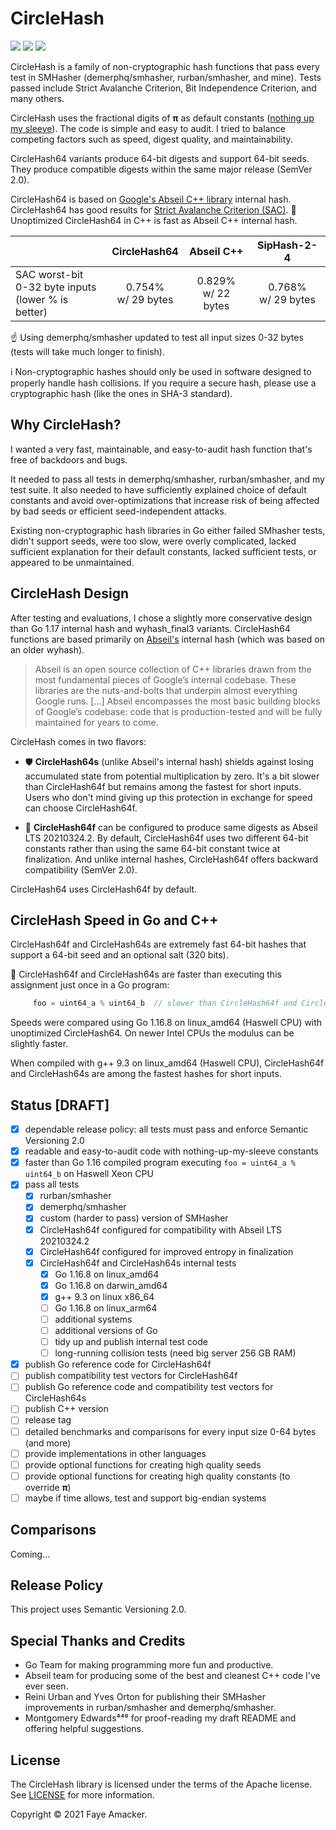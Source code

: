 # CircleHash

[![](https://github.com/fxamacker/circlehash/workflows/CI/badge.svg)](https://github.com/fxamacker/circlehash/actions?query=workflow%3ACI)
[![](https://github.com/fxamacker/circlehash/workflows/cover%20100%25/badge.svg)](https://github.com/fxamacker/circlehash/actions?query=workflow%3A%22cover+%E2%89%A598%25%22)
[![](https://github.com/fxamacker/circlehash/workflows/linters/badge.svg)](https://github.com/fxamacker/circlehash/actions?query=workflow%3Alinters)

CircleHash is a family of non-cryptographic hash functions that pass every test in SMHasher (demerphq/smhasher, rurban/smhasher, and mine).  Tests passed include Strict Avalanche Criterion, Bit Independence Criterion, and many others.

CircleHash uses the fractional digits of **π** as default constants ([nothing up my sleeve](https://en.wikipedia.org/wiki/Nothing-up-my-sleeve_number)). The code is simple and easy to audit.  I tried to balance competing factors such as speed, digest quality, and maintainability.

CircleHash64 variants produce 64-bit digests and support 64-bit seeds.  They produce compatible digests within the same major release (SemVer 2.0).

CircleHash64 is based on [Google's Abseil C++ library](https://abseil.io/about/) internal hash. CircleHash64 has good results for [Strict Avalanche Criterion (SAC)](https://en.wikipedia.org/wiki/Avalanche_effect#Strict_avalanche_criterion).  🚀  Unoptimized CircleHash64 in C++ is fast as Abseil C++ internal hash.

|                | CircleHash64 | Abseil C++ | SipHash-2-4 |
| :---           | :---:         | :---:  | :---: |
| SAC worst-bit <br/> 0-32 byte inputs <br/> (lower % is better) | 0.754% <br/> w/ 29 bytes | 0.829% <br/> w/ 22 bytes | 0.768% <br/> w/ 29 bytes |

☝️ Using demerphq/smhasher updated to test all input sizes 0-32 bytes (tests will take much longer to finish).

ℹ️ Non-cryptographic hashes should only be used in software designed to properly handle hash collisions.  If you require a secure hash, please use a cryptographic hash (like the ones in SHA-3 standard).

## Why CircleHash?

I wanted a very fast, maintainable, and easy-to-audit hash function that's free of backdoors and bugs.

It needed to pass all tests in demerphq/smhasher, rurban/smhasher, and my test suite.  It also needed to have sufficiently explained choice of default constants and avoid over-optimizations that increase risk of being affected by bad seeds or efficient seed-independent attacks.

Existing non-cryptographic hash libraries in Go either failed SMhasher tests, didn't support seeds, were too slow, were overly complicated, lacked sufficient explanation for their default constants, lacked sufficient tests, or appeared to be unmaintained.

## CircleHash Design

After testing and evaluations, I chose a slightly more conservative design than Go 1.17 internal hash and wyhash_final3 variants.  CircleHash64 functions are based primarily on [Abseil's](https://abseil.io/about/) internal hash (which was based on an older wyhash).

> Abseil is an open source collection of C++ libraries drawn from the most fundamental pieces of Google’s internal codebase. These libraries are the nuts-and-bolts that underpin almost everything Google runs. [...] Abseil encompasses the most basic building blocks of Google’s codebase: code that is production-tested and will be fully maintained for years to come.

CircleHash comes in two flavors:

- 🛡️ **CircleHash64s** (unlike Abseil's internal hash) shields against losing accumulated state from potential multiplication by zero. It's a bit slower than CircleHash64f but remains among the fastest for short inputs. Users who don't mind giving up this protection in exchange for speed can choose CircleHash64f.

- 🚀 **CircleHash64f** can be configured to produce same digests as Abseil LTS 20210324.2.  By default, CircleHash64f uses two different 64-bit constants rather than using the same 64-bit constant twice at finalization.  And unlike internal hashes, CircleHash64f offers backward compatibility (SemVer 2.0).

CircleHash64 uses CircleHash64f by default.

## CircleHash Speed in Go and C++

CircleHash64f and CircleHash64s are extremely fast 64-bit hashes that support a 64-bit seed and an optional salt (320 bits).

:rocket: CircleHash64f and CircleHash64s are faster than executing this assignment just once in a Go program:

```Go 
     foo = uint64_a % uint64_b  // slower than CircleHash64f and CircleHash64s on Haswell Xeon
```

Speeds were compared using Go 1.16.8 on linux_amd64 (Haswell CPU) with unoptimized CircleHash64. On newer Intel CPUs the modulus can be slightly faster.

When compiled with g++ 9.3 on linux_amd64 (Haswell CPU), CircleHash64f and CircleHash64s are among the fastest hashes for short inputs.

## Status [DRAFT]
  - [x] dependable release policy: all tests must pass and enforce Semantic Versioning 2.0
  - [x] readable and easy-to-audit code with nothing-up-my-sleeve constants
  - [x] faster than Go 1.16 compiled program executing `foo = uint64_a % uint64_b` on Haswell Xeon CPU
  - [x] pass all tests
      - [x] rurban/smhasher
      - [x] demerphq/smhasher
      - [x] custom (harder to pass) version of SMHasher 
      - [x] CircleHash64f configured for compatibility with Abseil LTS 20210324.2
      - [x] CircleHash64f configured for improved entropy in finalization
      - [x] CircleHash64f and CircleHash64s internal tests
          - [x] Go 1.16.8 on linux_amd64
          - [x] Go 1.16.8 on darwin_amd64
          - [x] g++ 9.3 on linux x86_64
          - [ ] Go 1.16.8 on linux_arm64
          - [ ] additional systems
          - [ ] additional versions of Go
          - [ ] tidy up and publish internal test code
          - [ ] long-running collision tests (need big server 256 GB RAM)
  - [x] publish Go reference code for CircleHash64f
  - [ ] publish compatibility test vectors for CircleHash64f
  - [ ] publish Go reference code and compatibility test vectors for CircleHash64s
  - [ ] publish C++ version
  - [ ] release tag
  - [ ] detailed benchmarks and comparisons for every input size 0-64 bytes (and more)
  - [ ] provide implementations in other languages
  - [ ] provide optional functions for creating high quality seeds
  - [ ] provide optional functions for creating high quality constants (to override **π**)
  - [ ] maybe if time allows, test and support big-endian systems

## Comparisons

Coming...  

## Release Policy

This project uses Semantic Versioning 2.0.

## Special Thanks and Credits
  - Go Team for making programming more fun and productive.
  - Abseil team for producing some of the best and cleanest C++ code I've ever seen.
  - Reini Urban and Yves Orton for publishing their SMHasher improvements in rurban/smhasher and demerphq/smhasher.
  - Montgomery Edwards⁴⁴⁸ for proof-reading my draft README and offering helpful suggestions.

## License

The CircleHash library is licensed under the terms of the Apache license. See [LICENSE](LICENSE) for more information.

Copyright © 2021 Faye Amacker.
